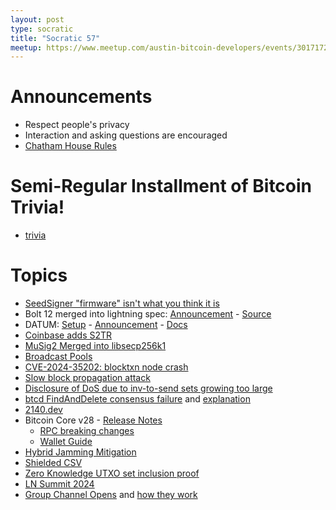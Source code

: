 ```yaml
---
layout: post
type: socratic
title: "Socratic 57"
meetup: https://www.meetup.com/austin-bitcoin-developers/events/301717248
---
```


# Announcements

- Respect people's privacy
- Interaction and asking questions are encouraged
- [Chatham House Rules](https://www.chathamhouse.org/about-us/chatham-house-rule)

# Semi-Regular Installment of Bitcoin Trivia!

- [trivia]()

# Topics

- [SeedSigner "firmware" isn't what you think it is](https://gist.github.com/kdmukai/e270dd1c7b53b8daea4a9fc1ac89847c)
- Bolt 12 merged into lightning spec: [Announcement](https://stacker.news/items/698612) - [Source](https://github.com/lightning/bolts/blob/master/12-offer-encoding.md)
- DATUM: [Setup](https://ocean.xyz/docs/datum-setup) - [Announcement](https://bitcoinmagazine.com/technical/aaron-oceans-datum-is-tackling-bitcoins-most-pressing-problem) - [Docs](https://ocean.xyz/docs/datum)
- [Coinbase adds S2TR](https://x.com/coinbaseassets/status/1843712761391399318?s=46&t=fmMSkrK7pqpQM0KQQmMMzg)
- [MuSig2 Merged into libsecp256k1](https://x.com/n1ckler/status/1843311745860849940)
- [Broadcast Pools](https://github.com/bitcoin/bitcoin/issues/30471)
- [CVE-2024-35202: blocktxn node crash](https://bitcoincore.org/en/2024/10/08/disclose-blocktxn-crash/)
- [Slow block propagation attack](https://bitcoincore.org/en/2024/10/08/disclose-mutated-blocks-hindering-propagation/)
- [Disclosure of DoS due to inv-to-send sets growing too large](https://bitcoincore.org/en/2024/10/08/disclose-large-inv-to-send/)
- [btcd FindAndDelete consensus failure](https://github.com/btcsuite/btcd/security/advisories/GHSA-27vh-h6mc-q6g8) and [explanation](https://bitcoinops.org/en/newsletters/2024/10/11/#cve-2024-38365-btcd-consensus-failure)
- [2140.dev](https://2140.dev/)
- Bitcoin Core v28 - [Release Notes](https://github.com/bitcoin/bitcoin/blob/master/doc/release-notes/release-notes-28.0.md)
  - [RPC breaking changes](https://github.com/bitcoin/bitcoin/issues/31039)
  - [Wallet Guide](https://bitcoinops.org/en/bitcoin-core-28-wallet-integration-guide/)
- [Hybrid Jamming Mitigation](https://delvingbitcoin.org/t/hybrid-jamming-mitigation-results-and-updates/1147)
- [Shielded CSV](https://mailing-list.bitcoindevs.xyz/bitcoindev/b0afc5f2-4dcc-469d-b952-03eeac6e7d1b@gmail.com/)
- [Zero Knowledge UTXO set inclusion proof](https://delvingbitcoin.org/t/proving-utxo-set-inclusion-in-zero-knowledge/1142)
- [LN Summit 2024](https://delvingbitcoin.org/t/ln-summit-2024-notes-summary-commentary/1198)
- [Group Channel Opens](https://lightningnetwork.plus/posts/594) and [how they work](https://lightningnetwork.plus/posts/456)
